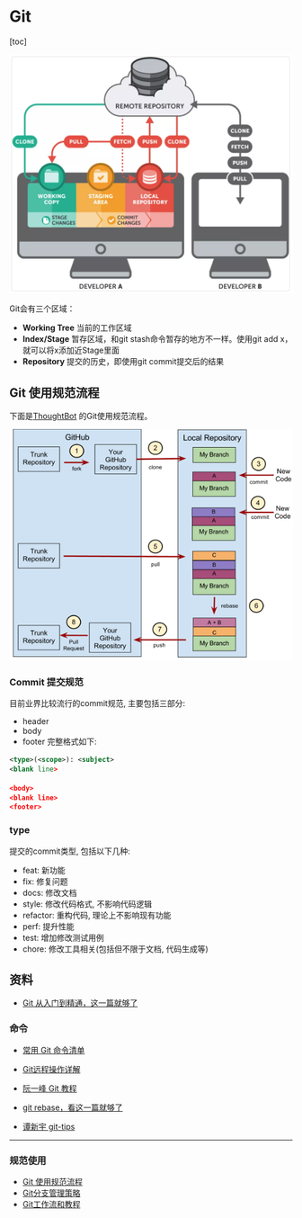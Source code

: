 # Git

[toc]

![workload](./images/workload.png)

Git会有三个区域：

- **Working Tree** 当前的工作区域
- **Index/Stage** 暂存区域，和git stash命令暂存的地方不一样。使用git add x，就可以将x添加近Stage里面
- **Repository** 提交的历史，即使用git commit提交后的结果

## Git 使用规范流程

下面是[ThoughtBot](https://github.com/thoughtbot/guides/tree/master/protocol/git) 的Git使用规范流程。

![Git使用规范流程](./images/Standard.png)

### Commit 提交规范

目前业界比较流行的commit规范, 主要包括三部分:

- header
- body
- footer 完整格式如下:

```xml
<type>(<scope>): <subject>
<blank line>

<body>
<blank line>
<footer>
```

### type

提交的commit类型, 包括以下几种:

- feat: 新功能
- fix: 修复问题
- docs: 修改文档
- style: 修改代码格式, 不影响代码逻辑
- refactor: 重构代码, 理论上不影响现有功能
- perf: 提升性能
- test: 增加修改测试用例
- chore: 修改工具相关(包括但不限于文档, 代码生成等)

## 资料

- [Git 从入门到精通，这一篇就够了](https://mp.weixin.qq.com/s/b8bQW2N5VC-qmGD4dTiwKQ)

### 命令

- [常用 Git 命令清单](http://www.ruanyifeng.com/blog/2015/12/git-cheat-sheet.html)

- [Git远程操作详解](http://www.ruanyifeng.com/blog/2014/06/git_remote.html)

- [阮一峰 Git 教程](https://www.bookstack.cn/books/git-tutorial)
- [git rebase，看这一篇就够了](https://juejin.cn/post/6969101234338791432)
- [谭新宇 git-tips](https://github.com/OneSizeFitsQuorum/git-tips#%E6%88%91%E7%9A%84-alias-%E8%AE%BE%E7%BD%AE)

---

### 规范使用

- [Git 使用规范流程](http://www.ruanyifeng.com/blog/2015/08/git-use-process.html)
- [Git分支管理策略](http://www.ruanyifeng.com/blog/2012/07/git.html)
- [Git工作流和教程](https://github.com/oldratlee/translations/tree/master/git-workflows-and-tutorials)
